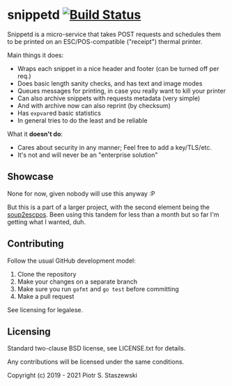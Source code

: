 # snippetd [![Build Status](https://travis-ci.org/drbig/snippetd.svg?branch=master)](https://travis-ci.org/drbig/snippetd)

Snippetd is a micro-service that takes POST requests and schedules them to be
printed on an ESC/POS-compatible ("receipt") thermal printer.

Main things it does:

- Wraps each snippet in a nice header and footer (can be turned off per req.)
- Does basic length sanity checks, and has text and image modes
- Queues messages for printing, in case you really want to kill your printer
- Can also archive snippets with requests metadata (very simple)
- And with archive now can also reprint (by checksum)
- Has `expvar`ed basic statistics
- In general tries to do the least and be reliable

What it **doesn't do**:

- Cares about security in any manner; Feel free to add a key/TLS/etc.
- It's not and will never be an "enterprise solution"

## Showcase

None for now, given nobody will use this anyway :P

But this is a part of a larger project, with the second element being the
[soup2escpos](https://github.com/drbig/soup2escpos).
Been using this tandem for less than a month but so far I'm getting what
I wanted, duh.

## Contributing

Follow the usual GitHub development model:

1. Clone the repository
2. Make your changes on a separate branch
3. Make sure you run `gofmt` and `go test` before committing
4. Make a pull request

See licensing for legalese.

## Licensing

Standard two-clause BSD license, see LICENSE.txt for details.

Any contributions will be licensed under the same conditions.

Copyright (c) 2019 - 2021 Piotr S. Staszewski
